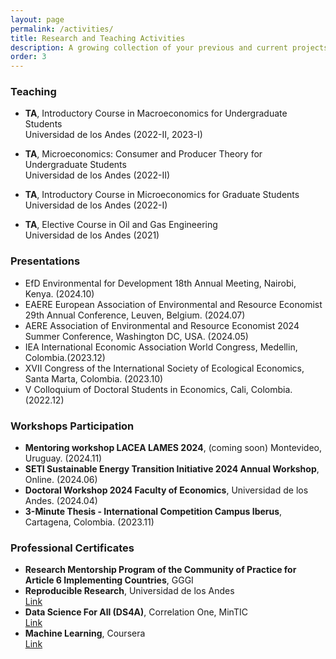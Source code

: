 ```yaml
---
layout: page
permalink: /activities/
title: Research and Teaching Activities
description: A growing collection of your previous and current projects.
order: 3
---
```



### Teaching
- **TA**, Introductory Course in Macroeconomics for Undergraduate Students  
  Universidad de los Andes (2022-II, 2023-I)

- **TA**, Microeconomics: Consumer and Producer Theory for Undergraduate Students  
  Universidad de los Andes (2022-II)

- **TA**, Introductory Course in Microeconomics for Graduate Students  
  Universidad de los Andes (2022-I)

- **TA**, Elective Course in Oil and Gas Engineering  
  Universidad de los Andes (2021)

### Presentations
- EfD Environmental for Development 18th Annual Meeting, Nairobi, Kenya. (2024.10)
- EAERE European Association of Environmental and Resource Economist 29th Annual Conference, Leuven, Belgium. (2024.07)
- AERE Association of Environmental and Resource Economist 2024 Summer Conference, Washington DC, USA. (2024.05)
- IEA International Economic Association World Congress, Medellin, Colombia.(2023.12)
- XVII Congress of the International Society of Ecological Economics, Santa Marta, Colombia. (2023.10)
- V Colloquium of Doctoral Students in Economics, Cali, Colombia.(2022.12)

### Workshops Participation

- **Mentoring workshop LACEA LAMES 2024**, (coming soon) Montevideo, Uruguay. (2024.11)
- **SETI Sustainable Energy Transition Initiative 2024 Annual Workshop**, Online. (2024.06)
- **Doctoral Workshop 2024 Faculty of Economics**, Universidad de los Andes. (2024.04)
- **3-Minute Thesis - International Competition Campus Iberus**, Cartagena, Colombia. (2023.11)

### Professional Certificates
- **Research Mentorship Program of the Community of Practice for Article 6 Implementing Countries**, GGGI
- **Reproducible Research**, Universidad de los Andes  
  [Link](https://shorturl.at/eoIO8)
- **Data Science For All (DS4A)**, Correlation One, MinTIC  
  [Link](https://www.credential.net/f6087e7f-6c53-4245-b2e0-d2297a625d4d)
- **Machine Learning**, Coursera  
  [Link](https://www.coursera.org/account/accomplishments/verify/S7J59VHC5K53)
